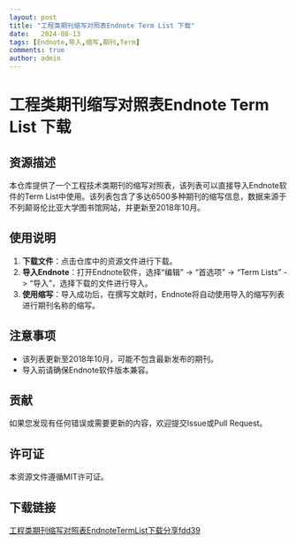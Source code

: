 ```yaml
---
layout: post
title: "工程类期刊缩写对照表Endnote Term List 下载"
date:   2024-08-13
tags: [Endnote,导入,缩写,期刊,Term]
comments: true
author: admin
---
```

# 工程类期刊缩写对照表Endnote Term List 下载

## 资源描述

本仓库提供了一个工程技术类期刊的缩写对照表，该列表可以直接导入Endnote软件的Term List中使用。该列表包含了多达6500多种期刊的缩写信息，数据来源于不列颠哥伦比亚大学图书馆网站，并更新至2018年10月。

## 使用说明

1. **下载文件**：点击仓库中的资源文件进行下载。
2. **导入Endnote**：打开Endnote软件，选择“编辑” -> “首选项” -> “Term Lists” -> “导入”，选择下载的文件进行导入。
3. **使用缩写**：导入成功后，在撰写文献时，Endnote将自动使用导入的缩写列表进行期刊名称的缩写。

## 注意事项

- 该列表更新至2018年10月，可能不包含最新发布的期刊。
- 导入前请确保Endnote软件版本兼容。

## 贡献

如果您发现有任何错误或需要更新的内容，欢迎提交Issue或Pull Request。

## 许可证

本资源文件遵循MIT许可证。

## 下载链接

[工程类期刊缩写对照表EndnoteTermList下载分享fdd39](https://pan.quark.cn/s/7a7c3bded646)